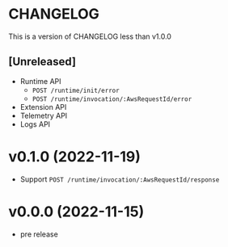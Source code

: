 CHANGELOG 
===
This is a version of CHANGELOG less than v1.0.0

## [Unreleased]

* Runtime API
  * `POST /runtime/init/error`
  * `POST /runtime/invocation/:AwsRequestId/error`
* Extension API
* Telemetry API
* Logs API

v0.1.0 (2022-11-19)
====

* Support `POST /runtime/invocation/:AwsRequestId/response`

v0.0.0 (2022-11-15)
====

* pre release